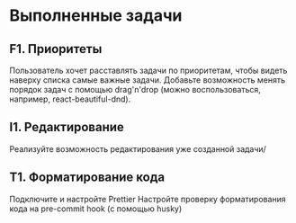 # Выполненные задачи

## F1. Приоритеты
Пользователь хочет расставлять задачи по приоритетам, чтобы видеть наверху списка самые важные задачи.
Добавьте возможность менять порядок задач с помощью drag'n'drop (можно воспользоваться, например, react-beautiful-dnd).

## I1. Редактирование
Реализуйте возможность редактирования уже созданной задачи/

## T1. Форматирование кода
Подключите и настройте Prettier
Настройте проверку форматирования кода на pre-commit hook (с помощью husky)

